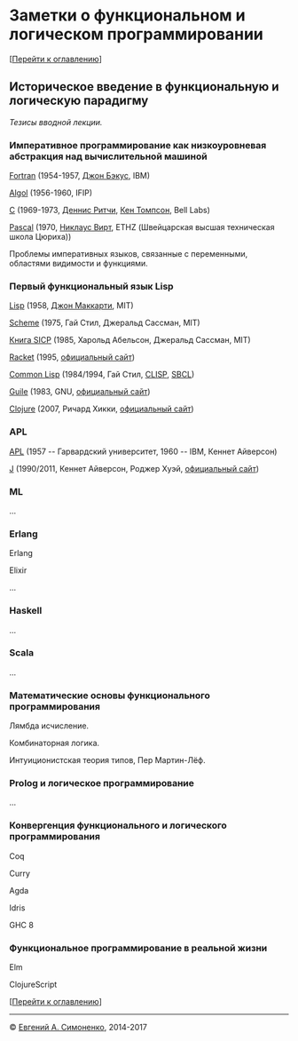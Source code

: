 # Заметки о функциональном и логическом программировании

[[Перейти к оглавлению](README.md)]

## Историческое введение в функциональную и логическую парадигму

_Тезисы вводной лекции._

### Императивное программирование как низкоуровневая абстракция над вычислительной машиной

[Fortran](https://ru.wikipedia.org/wiki/Фортран) (1954-1957,
[Джон Бэкус](https://ru.wikipedia.org/wiki/Бэкус,_Джон), IBM)

[Algol](https://ru.wikipedia.org/wiki/Алгол) (1956-1960, IFIP)

[C](https://ru.wikipedia.org/wiki/Си_(язык_программирования)) (1969-1973,
[Деннис Ритчи](https://ru.wikipedia.org/wiki/Ритчи,_Деннис),
[Кен Томпсон](https://ru.wikipedia.org/wiki/Томпсон,_Кен), Bell Labs)

[Pascal](https://ru.wikipedia.org/wiki/Паскаль,_(язык_программирования)) (1970,
[Никлаус Вирт](https://ru.wikipedia.org/wiki/Вирт,_Никлаус), ETHZ (Швейцарская
высшая техническая школа Цюриха))

Проблемы императивных языков, связанные с переменными, областями видимости и
функциями.

### Первый функциональный язык Lisp

[Lisp](https://ru.wikipedia.org/wiki/Лисп) (1958,
[Джон Маккарти](https://ru.wikipedia.org/wiki/Маккарти,_Джон), MIT)

[Scheme](https://ru.wikipedia.org/wiki/Scheme) (1975,
Гай Стил, Джеральд Сассман, MIT)

[Книга SICP](https://ru.wikipedia.org/wiki/Структура_и_интерпретация_компьютерных_программ) (1985,
Харольд Абельсон, Джеральд Сассман, MIT)

[Racket](https://ru.wikipedia.org/wiki/Racket_(язык_программирования)) (1995,
[официальный сайт](http://racket-lang.org/))

[Common Lisp](https://ru.wikipedia.org/wiki/Common_Lisp) (1984/1994,
Гай Стил, [CLISP](http://www.clisp.org/), [SBCL](http://www.sbcl.org/))

[Guile](https://ru.wikipedia.org/wiki/Guile) (1983, GNU,
[официальный сайт](https://www.gnu.org/software/guile/))

[Clojure](https://ru.wikipedia.org/wiki/Clojure) (2007, Ричард Хикки,
[официальный сайт](https://clojure.org/))

### APL

[APL](https://ru.wikipedia.org/wiki/APL_(язык_программирования)) (1957 --
Гарвардский университет, 1960 -- IBM, Кеннет Айверсон)

[J](https://ru.wikipedia.org/wiki/J_(язык_программирования)) (1990/2011,
Кеннет Айверсон, Роджер Хуэй, [официальный сайт](http://jsoftware.com/))

### ML

...

### Erlang

Erlang

Elixir

...

### Haskell

...

### Scala

...

### Математические основы функционального программирования

Лямбда исчисление.

Комбинаторная логика.

Интуиционистская теория типов, Пер Мартин-Лёф.

### Prolog и логическое программирование

...

### Конвергенция функционального и логического программирования

Coq

Curry

Agda

Idris

GHC 8

### Функциональное программирование в реальной жизни

Elm

ClojureScript

[[Перейти к оглавлению](README.md)]

---

&copy; [Евгений А. Симоненко](LICENSE.md), 2014-2017
